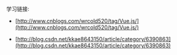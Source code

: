 学习链接:

- [http://www.cnblogs.com/wrcold520/tag/Vue.js/](http://www.cnblogs.com/wrcold520/tag/Vue.js/)

- [http://blog.csdn.net/kkae8643150/article/category/6390863](http://blog.csdn.net/kkae8643150/article/category/6390863)